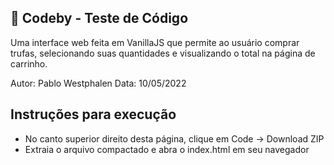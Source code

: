 ## 🍫 Codeby - Teste de Código

Uma interface web feita em VanillaJS que permite ao usuário comprar trufas, selecionando suas quantidades e visualizando o total na página de carrinho.

Autor: Pablo Westphalen
Data: 10/05/2022

## Instruções para execução

 * No canto superior direito desta página, clique em Code -> Download ZIP
 * Extraia o arquivo compactado e abra o index.html em seu navegador